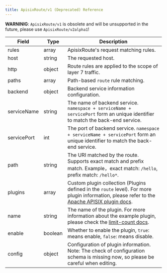 ```yaml
---
title: ApisixRoute/v1 (Deprecated) Reference
---
```


<!--
#
# Licensed to the Apache Software Foundation (ASF) under one or more
# contributor license agreements.  See the NOTICE file distributed with
# this work for additional information regarding copyright ownership.
# The ASF licenses this file to You under the Apache License, Version 2.0
# (the "License"); you may not use this file except in compliance with
# the License.  You may obtain a copy of the License at
#
#     http://www.apache.org/licenses/LICENSE-2.0
#
# Unless required by applicable law or agreed to in writing, software
# distributed under the License is distributed on an "AS IS" BASIS,
# WITHOUT WARRANTIES OR CONDITIONS OF ANY KIND, either express or implied.
# See the License for the specific language governing permissions and
# limitations under the License.
#
-->

**WARNINIG**: `ApisixRoute/v1` is obsolete and will be unsupported in the future, please use `ApisixRoute/v2alpha1`!

|     Field     |  Type    |                    Description                     |
|---------------|----------|----------------------------------------------------|
| rules         | array    | ApisixRoute's request matching rules.              |
| host          | string   | The requested host.                                |
| http          | object   | Route rules are applied to the scope of layer 7 traffic.     |
| paths         | array    | Path-based `route` rule matching.                     |
| backend       | object   | Backend service information configuration.         |
| serviceName   | string   | The name of backend service. `namespace + serviceName + servicePort` form an unique identifier to match the back-end service.                      |
| servicePort   | int      | The port of backend service. `namespace + serviceName + servicePort` form an unique identifier to match the back-end service.                      |
| path          | string   | The URI matched by the route. Supports exact match and prefix match. Example，exact match: `/hello`, prefix match: `/hello*`.                     |
| plugins       | array    | Custom plugin collection (Plugins defined in the `route` level). For more plugin information, please refer to the [Apache APISIX plugin docs](https://github.com/apache/apisix/tree/master/doc/plugins).    |
| name          | string   | The name of the plugin. For more information about the example plugin, please check the [limit-count docs](https://github.com/apache/apisix/blob/master/doc/plugins/limit-count.md#Attributes).             |
| enable        | boolean  | Whether to enable the plugin, `true`: means enable, `false`: means disable.      |
| config        | object   | Configuration of plugin information. Note: The check of configuration schema is missing now, so please be careful when editing.    |
